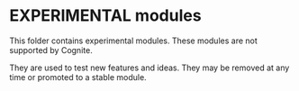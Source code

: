# EXPERIMENTAL modules

This folder contains experimental modules. These modules are not supported by Cognite.

They are used to test new features and ideas. They may be removed at any time or promoted to a stable module.
